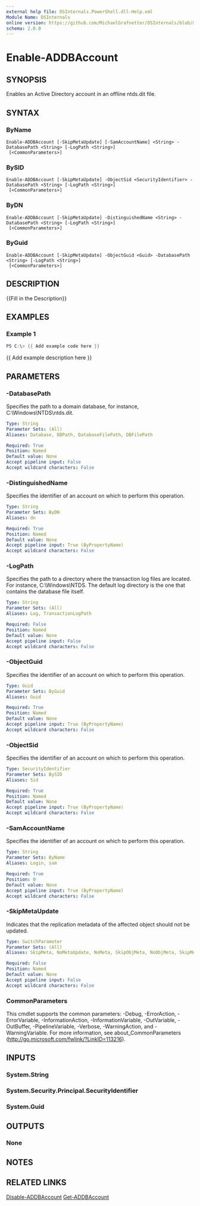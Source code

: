 ```yaml
---
external help file: DSInternals.PowerShell.dll-Help.xml
Module Name: DSInternals
online version: https://github.com/MichaelGrafnetter/DSInternals/blob/master/Documentation/PowerShell/Enable-ADDBAccount.md
schema: 2.0.0
---
```


# Enable-ADDBAccount

## SYNOPSIS
Enables an Active Directory account in an offline ntds.dit file.

## SYNTAX

### ByName
```
Enable-ADDBAccount [-SkipMetaUpdate] [-SamAccountName] <String> -DatabasePath <String> [-LogPath <String>]
 [<CommonParameters>]
```

### BySID
```
Enable-ADDBAccount [-SkipMetaUpdate] -ObjectSid <SecurityIdentifier> -DatabasePath <String> [-LogPath <String>]
 [<CommonParameters>]
```

### ByDN
```
Enable-ADDBAccount [-SkipMetaUpdate] -DistinguishedName <String> -DatabasePath <String> [-LogPath <String>]
 [<CommonParameters>]
```

### ByGuid
```
Enable-ADDBAccount [-SkipMetaUpdate] -ObjectGuid <Guid> -DatabasePath <String> [-LogPath <String>]
 [<CommonParameters>]
```

## DESCRIPTION
{{Fill in the Description}}

## EXAMPLES

### Example 1
```powershell
PS C:\> {{ Add example code here }}
```

{{ Add example description here }}

## PARAMETERS

### -DatabasePath
Specifies the path to a domain database, for instance, C:\Windows\NTDS\ntds.dit.

```yaml
Type: String
Parameter Sets: (All)
Aliases: Database, DBPath, DatabaseFilePath, DBFilePath

Required: True
Position: Named
Default value: None
Accept pipeline input: False
Accept wildcard characters: False
```

### -DistinguishedName
Specifies the identifier of an account on which to perform this operation.

```yaml
Type: String
Parameter Sets: ByDN
Aliases: dn

Required: True
Position: Named
Default value: None
Accept pipeline input: True (ByPropertyName)
Accept wildcard characters: False
```

### -LogPath
Specifies the path to a directory where the transaction log files are located. For instance, C:\Windows\NTDS. The default log directory is the one that contains the database file itself.

```yaml
Type: String
Parameter Sets: (All)
Aliases: Log, TransactionLogPath

Required: False
Position: Named
Default value: None
Accept pipeline input: False
Accept wildcard characters: False
```

### -ObjectGuid
Specifies the identifier of an account on which to perform this operation.

```yaml
Type: Guid
Parameter Sets: ByGuid
Aliases: Guid

Required: True
Position: Named
Default value: None
Accept pipeline input: True (ByPropertyName)
Accept wildcard characters: False
```

### -ObjectSid
Specifies the identifier of an account on which to perform this operation.

```yaml
Type: SecurityIdentifier
Parameter Sets: BySID
Aliases: Sid

Required: True
Position: Named
Default value: None
Accept pipeline input: True (ByPropertyName)
Accept wildcard characters: False
```

### -SamAccountName
Specifies the identifier of an account on which to perform this operation.

```yaml
Type: String
Parameter Sets: ByName
Aliases: Login, sam

Required: True
Position: 0
Default value: None
Accept pipeline input: True (ByPropertyName)
Accept wildcard characters: False
```

### -SkipMetaUpdate
Indicates that the replication metadata of the affected object should not be updated.

```yaml
Type: SwitchParameter
Parameter Sets: (All)
Aliases: SkipMeta, NoMetaUpdate, NoMeta, SkipObjMeta, NoObjMeta, SkipMetaDataUpdate, NoMetaDataUpdate

Required: False
Position: Named
Default value: None
Accept pipeline input: False
Accept wildcard characters: False
```

### CommonParameters
This cmdlet supports the common parameters: -Debug, -ErrorAction, -ErrorVariable, -InformationAction, -InformationVariable, -OutVariable, -OutBuffer, -PipelineVariable, -Verbose, -WarningAction, and -WarningVariable. For more information, see about_CommonParameters (http://go.microsoft.com/fwlink/?LinkID=113216).

## INPUTS

### System.String
### System.Security.Principal.SecurityIdentifier
### System.Guid
## OUTPUTS

### None
## NOTES

## RELATED LINKS

[Disable-ADDBAccount](Disable-ADDBAccount.md)
[Get-ADDBAccount](Get-ADDBAccount.md)
